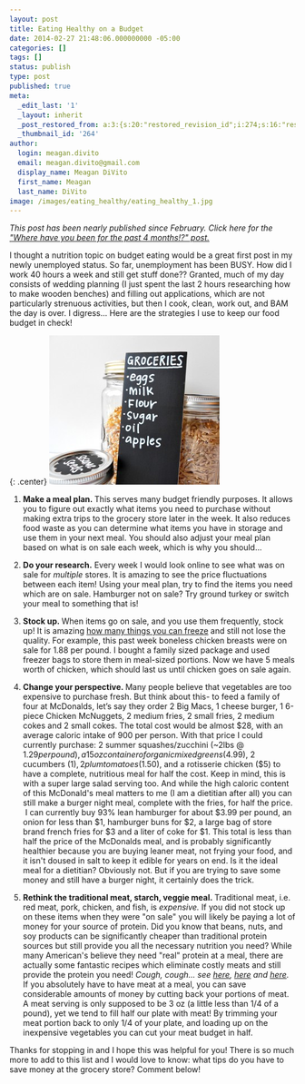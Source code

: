 ```yaml
---
layout: post
title: Eating Healthy on a Budget
date: 2014-02-27 21:48:06.000000000 -05:00
categories: []
tags: []
status: publish
type: post
published: true
meta:
  _edit_last: '1'
  _layout: inherit
  _post_restored_from: a:3:{s:20:"restored_revision_id";i:274;s:16:"restored_by_user";i:1;s:13:"restored_time";i:1401836500;}
  _thumbnail_id: '264'
author:
  login: meagan.divito
  email: meagan.divito@gmail.com
  display_name: Meagan DiVito
  first_name: Meagan
  last_name: DiVito
image: /images/eating_healthy/eating_healthy_1.jpg
---
```

<em>This post has been nearly published since February. Click here for the <a title="Where have you been for the past 4 months!?" href="http://www.forthecloveofgarlic.com/?p=256" target="_blank">"Where have you been for the past 4 months!?" post.</a> </em>

I thought a nutrition topic on budget eating would be a great first post in my newly unemployed status. So far, unemployment has been BUSY. How did I work 40 hours a week and still get stuff done?? Granted, much of my day consists of wedding planning (I just spent the last 2 hours researching how to make wooden benches) and filling out applications, which are not particularly strenuous activities, but then I cook, clean, work out, and BAM the day is over. I digress... Here are the strategies I use to keep our food budget in check!

{: .center}
![for the cLove of Garlic - Eating Healthy on a Budget](/images/eating_healthy/eating_healthy_2.jpg)

1.    <strong>Make a meal plan. </strong>This serves many budget friendly purposes. It allows you to figure out exactly what items you need to purchase without making extra trips to the grocery store later in the week. It also reduces food waste as you can determine what items you have in storage and use them in your next meal. You should also adjust your meal plan based on what is on sale each week, which is why you should...

2.    <strong>Do your research.</strong> Every week I would look online to see what was on sale for <em>multiple </em>stores. It is amazing to see the price fluctuations between each item! Using your meal plan, try to find the items you need which are on sale. Hamburger not on sale? Try ground turkey or switch your meal to something that is!

3.    <strong>Stock up. </strong>When items go on sale, and you use them frequently, stock up! It is amazing <a href="http://www.onegoodthingbyjillee.com/2012/10/31-things-you-can-freeze-to-save-time-and-money.html">how many things you can freez</a><a href="http://www.onegoodthingbyjillee.com/2012/10/31-things-you-can-freeze-to-save-time-and-money.html">e</a> and still not lose the quality. For example, this past week boneless chicken breasts were on sale for 1.88 per pound. I bought a family sized package and used freezer bags to store them in meal-sized portions. Now we have 5 meals worth of chicken, which should last us until chicken goes on sale again.

4.    <strong>Change your perspective. </strong>Many people believe that vegetables are too expensive to purchase fresh. But think about this- to feed a family of four at McDonalds, let’s say they order 2 Big Macs, 1 cheese burger, 1 6-piece Chicken McNuggets, 2 medium fries, 2 small fries, 2 medium cokes and 2 small cokes. The total cost would be almost $28, with an average caloric intake of 900 per person. With that price I could currently purchase: 2 summer squashes/zucchini (~2lbs @ $1.29 per pound), a 15oz container of organic mixed greens ($4.99), 2 cucumbers ($1), 2 plum tomatoes ($1.50), and a rotisserie chicken ($5) to have a complete, nutritious meal for half the cost. Keep in mind, this is with a super large salad serving too.
    And while the high caloric content of this McDonald's meal matters to me (I am a dietitian after all) you can still make a burger night meal, complete with the fries, for half the price.  I can currently buy 93% lean hamburger for about $3.99 per pound, an onion for less than $1, hamburger buns for $2, a large bag of store brand french fries for $3 and a liter of coke for $1. This total is less than half the price of the McDonalds meal, and is probably significantly healthier because you are buying leaner meat, not frying your food, and it isn't doused in salt to keep it edible for years on end. Is it the ideal meal for a dietitian? Obviously not. But if you are trying to save some money and still have a burger night, it certainly does the trick.

5.    <strong>Rethink the traditional meat, starch, veggie meal. </strong>Traditional meat, i.e. red meat, pork, chicken, and fish, is <em><strong></strong>expensive.</em> If you did not stock up on these items when they were "on sale" you will likely be paying a lot of money for your source of protein. Did you know that beans, nuts, and soy products can be significantly cheaper than traditional protein sources but still provide you all the necessary nutrition you need? While many American's believe they need "real" protein at a meal, there are actually some fantastic recipes which eliminate costly meats and still provide the protein you need! *Cough, cough... see <a title="Vegetarian Chili" href="http://www.forthecloveofgarlic.com/?p=194" target="_blank">here</a>, <a title="Meatless Monday Veggie Burgers" href="http://www.forthecloveofgarlic.com/?p=81" target="_blank">here</a> and <a title="Breakfast Bell Pepper Rings" href="http://www.forthecloveofgarlic.com/?p=126" target="_blank">here</a>.*
    If you absolutely have to have meat at a meal, you can save considerable amounts of money by cutting back your portions of meat. A meat serving is only supposed to be 3 oz (a little less than 1/4 of a pound), yet we tend to fill half our plate with meat! By trimming your meat portion back to only 1/4 of your plate, and loading up on the inexpensive vegetables you can cut your meat budget in half.

Thanks for stopping in and I hope this was helpful for you! There is so much more to add to this list and I would love to know: what tips do you have to save money at the grocery store? Comment below!
